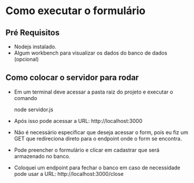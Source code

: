 
# Como executar o formulário

## Pré Requisitos

 - Nodejs instalado.
 - Algum workbench para visualizar os dados do banco de dados (opcional)

## Como colocar o servidor para rodar

 - Em um terminal deve acessar a pasta raiz do projeto e executar o comando

    node servidor.js
    

 - Após isso pode acessar a URL: http://localhost:3000
 - Não é necessário especificar que deseja acessar o form, pois eu fiz um GET que redireciona direto para o endpoint onde o form se encontra.
 - Pode preencher o formulário e clicar em cadastrar que será armazenado no banco.
 - Coloquei um endpoint para fechar o banco em caso de necessidade pode usar a URL: http://localhost:3000/close
